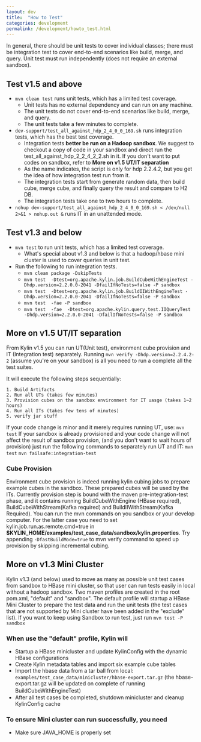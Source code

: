 ```yaml
---
layout: dev
title:  "How to Test"
categories: development
permalink: /development/howto_test.html
---
```


In general, there should be unit tests to cover individual classes; there must be integration test to cover end-to-end scenarios like build, merge, and query. Unit test must run independently (does not require an external sandbox).

## Test v1.5 and above

* `mvn clean test` runs unit tests, which has a limited test coverage.
    * Unit tests has no external dependency and can run on any machine.
    * The unit tests do not cover end-to-end scenarios like build, merge, and query.
    * The unit tests take a few minutes to complete.
* `dev-support/test_all_against_hdp_2_4_0_0_169.sh` runs integration tests, which has the best test coverage.
    * Integration tests __better be run on a Hadoop sandbox__. We suggest to checkout a copy of code in your sandbox and direct run the test_all_against_hdp_2_2_4_2_2.sh in it. If you don't want to put codes on sandbox, refer to __More on v1.5 UT/IT separation__
    * As the name indicates, the script is only for hdp 2.2.4.2, but you get the idea of how integration test run from it.
    * The integration tests start from generate random data, then build cube, merge cube, and finally query the result and compare to H2 DB.
    * The integration tests take one to two hours to complete.
* `nohup dev-support/test_all_against_hdp_2_4_0_0_169.sh < /dev/null 2>&1 > nohup.out &` runs IT in an unattended mode.

## Test v1.3 and below

* `mvn test` to run unit tests, which has a limited test coverage.
    * What's special about v1.3 and below is that a hadoop/hbase mini cluster is used to cover queries in unit test.
* Run the following to run integration tests.
    * `mvn clean package -DskipTests`
    * `mvn test  -Dtest=org.apache.kylin.job.BuildCubeWithEngineTest -Dhdp.version=2.2.0.0-2041 -DfailIfNoTests=false -P sandbox`
    * `mvn test  -Dtest=org.apache.kylin.job.BuildIIWithEngineTest -Dhdp.version=2.2.0.0-2041 -DfailIfNoTests=false -P sandbox`
    * `mvn test  -fae -P sandbox`
    * `mvn test  -fae  -Dtest=org.apache.kylin.query.test.IIQueryTest -Dhdp.version=2.2.0.0-2041 -DfailIfNoTests=false -P sandbox`

## More on v1.5 UT/IT separation

From Kylin v1.5 you can run UT(Unit test), environment cube provision and IT (Integration test) separately. 
Running `mvn verify -Dhdp.version=2.2.4.2-2`  (assume you're on your sandbox) is all you need to run a complete all the test suites.

It will execute the following steps sequentially:
 
    1. Build Artifacts 
    2. Run all UTs (takes few minutes) 
    3. Provision cubes on the sandbox environment for IT uasge (takes 1~2 hours) 
    4. Run all ITs (takes few tens of minutes) 
    5. verify jar stuff 

If your code change is minor and it merely requires running UT, use: 
`mvn test`
If your sandbox is already provisioned and your code change will not affect the result of sandbox provision, (and you don't want to wait hours of provision) just run the following commands to separately run UT and IT: 
`mvn test`
`mvn failsafe:integration-test`

### Cube Provision

Environment cube provision is indeed running kylin cubing jobs to prepare example cubes in the sandbox. These prepared cubes will be used by the ITs. Currently provision step is bound with the maven pre-integration-test phase, and it contains running BuildCubeWithEngine (HBase required), BuildCubeWithStream(Kafka required) and BuildIIWithStream(Kafka Required). You can run the mvn commands on you sandbox or your develop computer. For the latter case you need to set kylin.job.run.as.remote.cmd=true in __$KYLIN_HOME/examples/test_case_data/sandbox/kylin.properties__. 
Try appending `-DfastBuildMode=true` to mvn verify command to speed up provision by skipping incremental cubing. 

## More on v1.3 Mini Cluster

Kylin v1.3 (and below) used to move as many as possible unit test cases from sandbox to HBase mini cluster, so that user can run tests easily in local without a hadoop sandbox. Two maven profiles are created in the root pom.xml, "default" and "sandbox". The default profile will startup a HBase Mini Cluster to prepare the test data and run the unit tests (the test cases that are not supported by Mini cluster have been added in the "exclude" list). If you want to keep using Sandbox to run test, just run `mvn test -P sandbox`

### When use the "default" profile, Kylin will

* Startup a HBase minicluster and update KylinConfig with the dynamic HBase configurations
* Create Kylin metadata tables and import six example cube tables
* Import the hbase data from a tar ball from local: `examples/test_case_data/minicluster/hbase-export.tar.gz` (the hbase-export.tar.gz will be updated on complete of running BuildCubeWithEngineTest）
* After all test cases be completed, shutdown minicluster and cleanup KylinConfig cache

### To ensure Mini cluster can run successfully, you need

* Make sure JAVA_HOME is properly set
